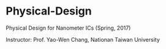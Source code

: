 # Physical-Design
Physical Design for Nanometer ICs (Spring, 2017)

Instructor: Prof. Yao-Wen Chang, Nationan Taiwan University
